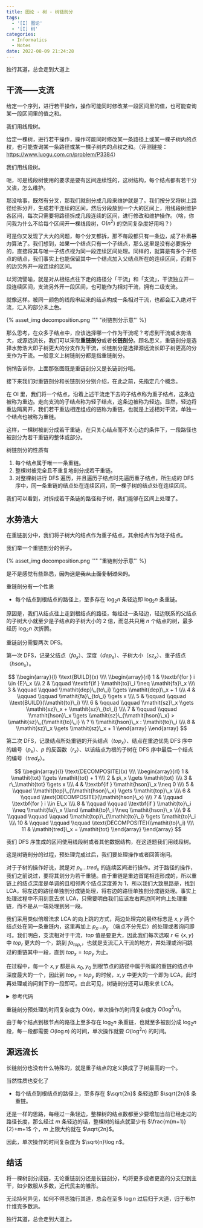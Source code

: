 ```yaml
---
title: 图论 - 树 - 树链剖分
tags:
  - '[I] 图论'
  - '[I] 树'
categories:
  - Informatics
  - Notes
date: 2022-08-09 21:24:28
---
```



独行其道，总会走到大道上

<!--more-->

## 干流——支流

给定一个序列，进行若干操作，操作可能同时修改某一段区间里的值，也可能查询某一段区间里的值之和。

我们用线段树。

给定一棵树，进行若干操作，操作可能同时修改某一条路径上或某一棵子树内的点权，也可能查询某一条路径或某一棵子树内的点权之和。（评测链接：<https://www.luogu.com.cn/problem/P3384>）

我们用线段树。

呃，可是线段树使用的要求是要有区间连续性的，这树结构，每个结点都有若干分叉诶，怎么维护。

那没啥事，既然有分叉，那我们就剖分成几段来维护就是了。我们按分叉将树上路径给拆分开，生成若干连续的区间，然后分段放到一个大的区间上，用线段树维护各区间，每次只需要将路径拆成几段连续的区间，进行修改和维护操作。（啥，你问我为什么不给每个区间开一棵线段树，$\mathrm{O}(n^2)$ 的空间复杂度好用吗？）

可是你又发现了大大的问题，每个分叉都拆，那不每段都只有一条边，成了朴素~~暴力~~算法了。我们想到，如果一个结点只有一个子结点，那么这里是没有必要拆分的，直接将其与唯一子结点视为同一段连续区间处理。同样的，就算是有多个子结点的结点，我们事实上也能保留其中一个结点加入父结点所在的连续区间，而剩下的边另外开一段连续的区间。

以河流譬喻，就是对从根结点往下走的路径分「干流」和「支流」，干流独立开一段连续区间，支流另外开一段区间，也可能作为相对干流，拥有二级支流。

就像这样。被同一颜色的线段串起来的结点构成一条相对干流，也都会汇入绝对干流，汇入的部分未上色。

{% asset_img decomposition.png '"" "树链剖分示意"' %} 

那么思考，在众多子结点中，应该选择哪一个作为干流呢？考虑到干流或水势浩大，或源远流长，我们可以采取**重链剖分**或者**长链剖分**。顾名思义，重链剖分是选择水势浩大即子树更大的分支作为干流，长链剖分是选择源远流长即子树更高的分支作为干流。一般意义上树链剖分都是指重链剖分。

悄悄告诉你，上面那张图既是重链剖分又是长链剖分哦。

接下来我们对重链剖分和长链剖分分别介绍，在此之前，先指定几个概念。

在 OI 里，我们将一个结点，沿着上述干流走下去的子结点称为重子结点，这条边被称为重边。走向支流的子结点称为轻子结点，这条边被称为轻边。显然，轻边将重边隔离开，我们若干重边相连组成的链称为重链，也就是上述相对干流，单独一个结点也被称为重链。

这样，一棵树被剖分成若干重链，在只关心结点而不关心边的条件下，一段路径也被剖分为若干重链的整体或部分。

树链剖分的性质有

  1. 每个结点属于唯一一条重链。
  2. 整棵树被完全且不重复地剖分成若干重链。
  3. 对整棵树进行 DFS 遍历，并且遍历子结点时先遍历重子结点，所生成的 DFS 序中，同一条重链的结点处在连续区间，同一棵子树的结点处在连续区间。

我们可以看到，对拆成若干条链的路径和子树，我们能够在区间上处理了。

## 水势浩大

在重链剖分中，我们将子树大的结点作为重子结点，其余结点作为轻子结点。

我们举一个重链剖分的例子。

{% asset_img decomposition.png '"" "重链剖分示意"' %} 

是不是感觉有些熟悉，~~因为这是我从上面复制过来的~~。

重链剖分有一个性质

  - 每个结点到根结点的路径上，至多存在 $\log_2n$ 条轻边即 $\log_2n$ 条重链。

原因是，我们从结点往上走到根结点的路径，每经过一条轻边，轻边联系的父结点的子树大小就至少是子结点的子树大小的 $2$ 倍，而总共只用 $n$ 个结点的树，最多经历 $\log_2n$ 次折腾。

重链剖分需要两次 DFS。

第一次 DFS，记录父结点（$\mathit{fa}_x$）、深度（$\mathit{dep}_x$）、子树大小（$\mathit{sz}_x$）、重子结点（$\mathit{hson}_x$）。

$$
\\begin{array}{l}
  \\text{BUILD}(x) \\\\
  \\begin{array}{rl}
    1 &  \\textbf{for } i \\in {E}\_x \\\\
    2 &  \\qquad \\textbf{if } \\mathit{to}\_i \\neq \\mathit{fa}\_x \\\\
    3 &  \\qquad \\qquad \\mathit{dep}\_{to\_i} \\gets \\mathit{dep}\_x + 1 \\\\
    4 &  \\qquad \\qquad \\mathit{fa}\_{to\_i} \\gets x \\\\
    5 &  \\qquad \\qquad \\text{BUILD}(\\mathit{to}\_i) \\\\
    6 &  \\qquad \\qquad \\mathit{sz}\_x \\gets \\mathit{sz}\_x + \\mathit{sz}\_{to\_i} \\\\
    7 &  \\qquad \\qquad \\mathit{hson}\_x \\gets \\mathit{sz}\_{\\mathit{hson}\_x} > \\mathit{sz}\_{\\mathit{to}\_i} \\ ? \\ \\mathit{hson}\_x : \\mathit{to}\_i \\\\
    8 &  \\mathit{sz}\_x \\gets \\mathit{sz}\_x + 1
  \\end{array}
\\end{array}
$$

第二次 DFS，记录结点所处重链的开头结点（$\mathit{top}_x$）、结点在重边优先 DFS 序中的编号（$\mathit{p}_x$）、$p$ 的反函数（$r_x$）、以该结点为根的子树在 DFS 序中最后一个结点的编号（$\mathit{tred}_x$）。

$$
\\begin{array}{l}
\\text{DECOMPOSITE}(x) \\\\
\\begin{array}{rl}
1  &  \\mathit{tot} \\gets \\mathit{tot} + 1 \\\\
2  &  p\_x \\gets \\mathit{tot} \\\\
3  &  r\_\\mathit{tot} \\gets x \\\\
4  &  \\textbf{if } \\mathit{hson}\_x \\neq 0 \\\\
5  &  \\qquad \\mathit{top}\_{\\mathit{hson}\_x} \\gets \\mathit{top}\_x \\\\
6  &  \\qquad \\text{DECOMPOSITE}(\\mathit{hson}\_x) \\\\
7  &  \\qquad \\textbf{for } i \\in E\_x \\\\
8  &  \\qquad \\qquad \\textbf{if } \\mathit{to}\_i \\neq \\mathit{fa}\_x \\land \\mathit{to}\_i \\neq \\mathit{hson}\_x \\\\
9  &  \\qquad \\qquad \\qquad \\mathit{top}\_{\\mathit{to}\_i} \\gets \\mathit{to}\_i \\\\
10 &  \\qquad \\qquad \\qquad \\text{DECOMPOSITE}(\\mathit{to}\_i) \\\\
11 &  \\mathit{tred}\_x = \\mathit{tot}
\\end{array}
\\end{array}
$$

我们 DFS 序生成的区间使用线段树或者其他数据结构，在这道题我们用线段树。

这是树链剖分的过程，预处理完成过后，我们要处理操作或者回答询问。

对于子树的操作好说，就是对 $p_x...\mathit{tred}_x$ 的连续区间进行操作。对于路径的操作，我们之前说过，要将其划分为若干重链。由于重链是重边首尾相连形成的，所以重链上的结点深度是单调的且相邻两个结点深度差为 $1$，所以我们大致思路是，找到 LCA，将左边的路径单独剖分成链处理，将右边的路径单独剖分成链处理。事实上处理过程中不用刻意去求 LCA，只需要明白我们应该左右两边同时向上处理重链，而不是从一端处理到另一段。

我们采用类似倍增法求 LCA 的向上跳的方式，两边处理完的最终标志是 $x,y$ 两个结点处在同一条重链内，这里再加上 $p_x...p_y$ （端点不分先后）的处理或者询问即可。我们明白，支流相对于干流，$\mathit{top}$ 值是要更大，因此我们每次选取 $r\in\{x,y\}$ 中 $\mathit{top}_r$ 更大的一个，跳到 $\mathit{fa}_{\mathit{top}_r}$，也就是支流汇入干流的地方，并处理或询问跳过的重链其中一段，直到 $\mathit{top}_x=\mathit{top}_y$ 为止。

在过程中，每一个 $x,y$ 都是从 $x_0,y_0$ 到根节点的路径中属于所属的重链的结点中深度最大的一个，因此到 $\mathit{top}_x=\mathit{top}_y$ 的时候，$x,y$ 中更大的一个即为 LCA，此时再处理或询问剩下的一段即可。由此可见，树链剖分还可以用来求 LCA。

<details class="note">
  <summary>参考代码</summary>

```cpp
#include <iostream>
#include <cstdio>
#include <algorithm>

using namespace std;

int N, M, R, x, y, opt;
long long P, z;

long long a[100005];
int fa[100005], sz[100005], hson[100005], dep[100005];

int h[100005], nxt[200005], to[200005], cnt = 0;

int p[100005], r[100005], top[100005], tred[100005], tot = 0;

long long s[400005], tag[400005];

void build(int x, int y)
{
    ++cnt;
    to[cnt] = y;
    nxt[cnt] = h[x];
    h[x] = cnt;
}

void Dfs1(int x)
{
    sz[x] = 1;
    for (int i = h[x]; i; i = nxt[i])
    {
        if (to[i] != fa[x])
        {
            fa[to[i]] = x;
            dep[to[i]] = dep[x] + 1;
            Dfs1(to[i]);
            sz[x] = sz[x] + sz[to[i]];
            if (sz[to[i]] > sz[hson[x]]) hson[x] = to[i];
        }
    }
}

void Dfs2(int x)
{
    ++tot;
    p[x] = tot;
    r[tot] = x;
    if (hson[x])
    {
        top[hson[x]] = top[x];
        Dfs2(hson[x]);
        for (int i = h[x]; i; i = nxt[i])
        {
            if (to[i] != fa[x] && to[i] != hson[x])
            {
                top[to[i]] = to[i];
                Dfs2(to[i]);
            }
        }
    }
    tred[x] = tot;
}

void buildST(int k, int l, int r)
{
    if (l == r) return s[k] = a[::r[l]] % P, void();
    
    int mid = (l + r >> 1);
    buildST(k << 1, l, mid);
    buildST(k << 1 | 1, mid + 1, r);
    s[k] = (s[k << 1] + s[k << 1 | 1]) % P;
}

void pushdown(int k, int l, int r)
{
    if ((k << 1) <= (N << 2)) tag[k << 1] = (tag[k << 1] + tag[k]) % P;
    if ((k << 1 | 1) <= (N << 2)) tag[k << 1 | 1] = (tag[k << 1 | 1] + tag[k]) % P;
    s[k] = ((s[k] + (r - l + 1) * tag[k]) % P + P) % P;
    tag[k] = 0;
    tag[0] = 0;
}

void modify(int k, int l, int r, int ml, int mr, long long d)
{
    pushdown(k, l, r);
    if (l == ml && r == mr) return tag[k] = d, void();
    
    s[k] = ((s[k] + (mr - ml + 1) * d) % P + P) % P;
    int mid = (l + r >> 1);
    if (mid >= mr) modify(k << 1, l, mid, ml, mr, d);
    else if (mid + 1 <= ml) modify(k << 1 | 1, mid + 1, r, ml, mr, d);
    else modify(k << 1, l, mid, ml, mid, d), modify(k << 1 | 1, mid + 1, r, mid + 1, mr, d);
}

long long query(int k, int l, int r, int ql, int qr)
{
    pushdown(k, l, r);
    if (l == ql && r == qr) return s[k];
    
    int mid = (l + r >> 1);
    if (mid >= qr) return query(k << 1, l, mid, ql, qr);
    else if (mid + 1 <= ql) return query(k << 1 | 1, mid + 1, r, ql, qr);
    else return (query(k << 1, l, mid, ql, mid) + query(k << 1 | 1, mid + 1, r, mid + 1, qr)) % P;
}

int main()
{
    scanf("%d%d%d%lld", &N, &M, &R, &P);
    for (int i = 1; i <= N; ++i) scanf("%lld", &a[i]);
    for (int i = 1; i < N; ++i)
    {
        scanf("%d%d", &x, &y);
        build(x, y);
        build(y, x);
    }
    
    Dfs1(R);
    
    top[R] = R;
    Dfs2(R);
    
    buildST(1, 1, N);
    
    for (int i = 1; i <= M; ++i)
    {
        scanf("%d", &opt);
        switch (opt)
        {
            case 1:
                scanf("%d%d%lld", &x, &y, &z);
                while (top[x] != top[y])
                {
                    if (dep[top[x]] < dep[top[y]]) swap(x, y);
                    modify(1, 1, N, p[top[x]], p[x], z);
                    x = fa[top[x]];
                }
                if (dep[x] < dep[y]) swap(x, y);
                modify(1, 1, N, p[y], p[x], z);
                break;
            case 2:
                scanf("%d%d", &x, &y);
                z = 0;
                while (top[x] != top[y])
                {
                    if (dep[top[x]] < dep[top[y]]) swap(x, y);
                    z = (z + query(1, 1, N, p[top[x]], p[x])) % P;
                    x = fa[top[x]];
                }
                if (dep[x] < dep[y]) swap(x, y);
                printf("%lld\n", (z + query(1, 1, N, p[y], p[x])) % P);
                break;
            case 3:
                scanf("%d%lld", &x, &z);
                modify(1, 1, N, p[x], tred[x], z);
                break;
            case 4:
                scanf("%d", &x);
                printf("%lld\n", query(1, 1, N, p[x], tred[x]) % P);
                break;
        }
    }
    
    return 0;
} 
```

</details>

重链剖分预处理的时间复杂度为 $\mathrm{O}(n)$，单次操作的时间复杂度为 $\mathit{O}(\log^2n)$。

由于每个结点到根节点的路径上至多存在 $\log_2n$ 条重链，也就至多被剖分成 $\log_2n$ 段，每一段都需要 $\mathit{O}(\log n)$ 的时间，单次操作就要 $\mathit{O}(\log^2n)$ 的时间。

## 源远流长

长链剖分也没有什么特殊的，就是重子结点的定义换成了子树最高的一个。

当然性质也变化了

  - 每个结点到根结点的路径上，至多存在 $\sqrt{2n}$ 条轻边即 $\sqrt{2n}$ 条重链。

还是一样的思路，每经过一条轻边，整棵树的结点数都至少要增加当前已经走过的路径长度，那么经过 $m$ 条轻边的话，整棵树的结点就至少有 $\frac{m(m+1)}{2}+m+1$ 个，$m$ 上限大约就在 $\sqrt{2n}$。

因此，单次操作的时间复杂度为 $\sqrt{n}\log n$。

## 结话

将一棵树剖分成链，无论重链剖分还是长链剖分，均将更多或者更高的分支归到主干，如少数服从多数，近代民主的雏形。

无论持何异见，如何不得志独行其道，总会在至多 $\log n$ 过后归于大道，归于布尔什维克多数派。

独行其道，总会走到大道上。

